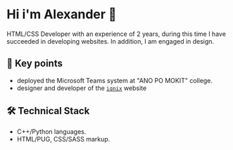 <!--
**yeeeyoooduck/yeeeyoooduck** is a ✨ _special_ ✨ repository because its `README.md` (this file) appears on your GitHub profile.

Here are some ideas to get you started:

- 🔭 I’m currently working on ...
- 🌱 I’m currently learning ...
- 👯 I’m looking to collaborate on ...
- 🤔 I’m looking for help with ...
- 💬 Ask me about ...
- 📫 How to reach me: ...
- 😄 Pronouns: ...
- ⚡ Fun fact: ...
-->

# Hi i'm Alexander 👋
HTML/CSS Developer with an experience of 2 years, during this time I have succeeded in developing websites. In addition, I am engaged in design.

## 🏸 Key points
* deployed the Microsoft Teams system at "ANO PO MOKIT" college.
* designer and developer of the <code>[iqnix](https://iqnix.tech/)</code> website

## 🛠 Technical Stack
* С++/Python languages.
* HTML/PUG, CSS/SASS markup.

